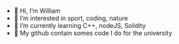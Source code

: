 - 👋 Hi, I’m William
- 👀 I’m interested in sport, coding, nature
- 🌱 I’m currently learning C++, nodeJS, Solidity
- 👾 My github contain somes code I do for the university
